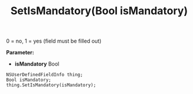 ﻿---
uid: crmscript_ref_NSUserDefinedFieldInfo_SetIsMandatory
title: SetIsMandatory(Bool isMandatory)
intellisense: NSUserDefinedFieldInfo.SetIsMandatory
keywords: NSUserDefinedFieldInfo, GetIsMandatory
so.topic: reference
---

0 = no, 1 = yes (field must be filled out)

**Parameter:** 
 - **isMandatory** Bool

```crmscript
NSUserDefinedFieldInfo thing;
Bool isMandatory;
thing.SetIsMandatory(isMandatory);
```


